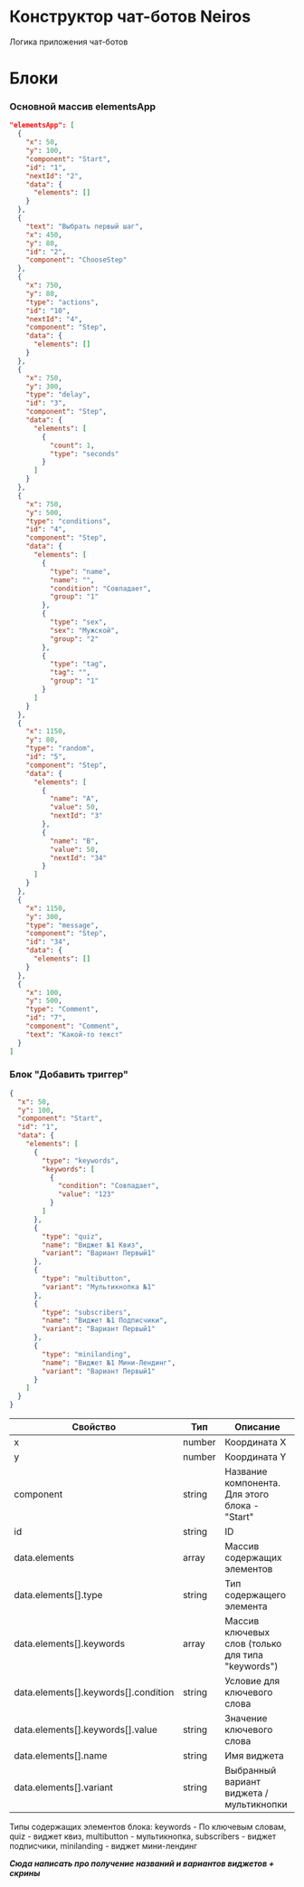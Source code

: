 # Конструктор чат-ботов Neiros
Логика приложения чат-ботов

# Блоки

### Основной массив elementsApp

```json
"elementsApp": [
  {
    "x": 50,
    "y": 100,
    "component": "Start",
    "id": "1",
    "nextId": "2",
    "data": {
      "elements": []
    }
  },
  {
    "text": "Выбрать первый шаг",
    "x": 450,
    "y": 80,
    "id": "2",
    "component": "ChooseStep"
  },
  {
    "x": 750,
    "y": 80,
    "type": "actions",
    "id": "10",
    "nextId": "4",
    "component": "Step",
    "data": {
      "elements": []
    }
  },
  {
    "x": 750,
    "y": 300,
    "type": "delay",
    "id": "3",
    "component": "Step",
    "data": {
      "elements": [
        {
          "count": 1,
          "type": "seconds"
        }
      ]
    }
  },
  {
    "x": 750,
    "y": 500,
    "type": "conditions",
    "id": "4",
    "component": "Step",
    "data": {
      "elements": [
        {
          "type": "name",
          "name": "",
          "condition": "Совпадает",
          "group": "1"
        },
        {
          "type": "sex",
          "sex": "Мужской",
          "group": "2"
        },
        {
          "type": "tag",
          "tag": "",
          "group": "1"
        }
      ]
    }
  },
  {
    "x": 1150,
    "y": 80,
    "type": "random",
    "id": "5",
    "component": "Step",
    "data": {
      "elements": [
        {
          "name": "A",
          "value": 50,
          "nextId": "3"
        },
        {
          "name": "B",
          "value": 50,
          "nextId": "34"
        }
      ]
    }
  },
  {
    "x": 1150,
    "y": 300,
    "type": "message",
    "component": "Step",
    "id": "34",
    "data": {
      "elements": []
    }
  },
  {
    "x": 100,
    "y": 500,
    "type": "Comment",
    "id": "7",
    "component": "Comment",
    "text": "Какой-то текст"
  }
]
```

### Блок "Добавить триггер"

```json
{
  "x": 50,
  "y": 100,
  "component": "Start",
  "id": "1",
  "data": {
    "elements": [
      {
        "type": "keywords",
        "keywords": [
          {
            "condition": "Совпадает",
            "value": "123"
          }
        ]
      },
      {
        "type": "quiz",
        "name": "Виджет №1 Квиз",
        "variant": "Вариант Первый1"
      },
      {
        "type": "multibutton",
        "variant": "Мультикнопка №1"
      },
      {
        "type": "subscribers",
        "name": "Виджет №1 Подписчики",
        "variant": "Вариант Первый1"
      },
      {
        "type": "minilanding",
        "name": "Виджет №1 Мини-Лендинг",
        "variant": "Вариант Первый1"
      }
    ]
  }
}
```

| Свойство                             | Тип    | Описание                                          |
| ------------------------------------ | ------ | ------------------------------------------------- |
| x                                    | number | Координата X                                      |
| y                                    | number | Координата Y                                      |
| component                            | string | Название компонента. Для этого блока - "Start"    |
| id                                   | string | ID                                                |
| data.elements                        | array  | Массив содержащих элементов                       |
| data.elements[].type                 | string | Тип содержащего элемента                          |
| data.elements[].keywords             | array  | Массив ключевых слов (только для типа "keywords") |
| data.elements[].keywords[].condition | string | Условие для ключевого слова                       |
| data.elements[].keywords[].value     | string | Значение ключевого слова                          |
| data.elements[].name                 | string | Имя виджета                                       |
| data.elements[].variant              | string | Выбранный вариант виджета / мультикнопки          |

Типы содержащих элементов блока: keywords - По ключевым словам, quiz - виджет квиз, multibutton - мультикнопка, subscribers - виджет подписчики, minilanding - виджет мини-лендинг

___Сюда написать про получение названий и вариантов виджетов + скрины___
